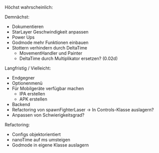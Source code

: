 Höchst wahrscheinlich:


Demnächst:
- Dokumentieren
- StarLayer Geschwindigkeit anpassen
- Power Ups
- Godmode mehr Funktionen einbauen
- Stottern verhindern durch DeltaTime
  - MovementHandler und Painter
  - DeltaTime durch Multiplikator ersetzen? (0.02d)

Langfristig / Vielleicht:
- Endgegner
- Optionenmenü
- Für Mobilgeräte verfügbar machen
  - IPA erstellen
  - APK erstellen
- Backend
- Refactoring von spawnFighterLaser -> In Controls-Klasse auslagern?
- Anpassen von Schwierigkeitsgrad?

Refactoring:
- Configs objektorientiert
- nanoTime auf ms umsteigen
- Godmode in eigene Klasse auslagern
